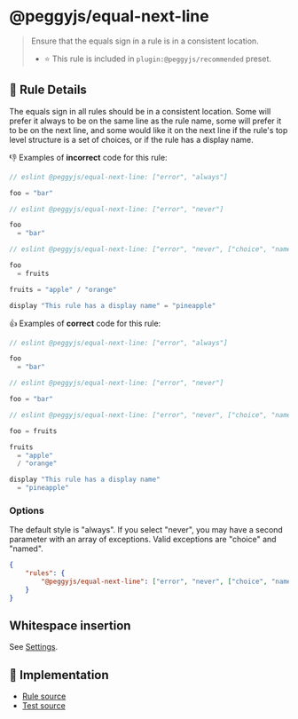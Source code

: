 # @peggyjs/equal-next-line
> Ensure that the equals sign in a rule is in a consistent location.
> - ⭐️ This rule is included in `plugin:@peggyjs/recommended` preset.

## 📖 Rule Details

The equals sign in all rules should be in a consistent location.  Some will
prefer it always to be on the same line as the rule name, some will prefer it
to be on the next line, and some would like it on the next line if the rule's
top level structure is a set of choices, or if the rule has a display name.

:-1: Examples of **incorrect** code for this rule:

```peg.js
// eslint @peggyjs/equal-next-line: ["error", "always"]

foo = "bar"
```

```peg.js
// eslint @peggyjs/equal-next-line: ["error", "never"]

foo
  = "bar"
```

```peg.js
// eslint @peggyjs/equal-next-line: ["error", "never", ["choice", "named"]]

foo
  = fruits

fruits = "apple" / "orange"

display "This rule has a display name" = "pineapple"
```

:+1: Examples of **correct** code for this rule:

```peg.js
// eslint @peggyjs/equal-next-line: ["error", "always"]

foo
  = "bar"
```

```peg.js
// eslint @peggyjs/equal-next-line: ["error", "never"]

foo = "bar"
```

```peg.js
// eslint @peggyjs/equal-next-line: ["error", "never", ["choice", "named"]]

foo = fruits

fruits
  = "apple"
  / "orange"

display "This rule has a display name"
  = "pineapple"
```

### Options

The default style is "always".  If you select "never", you may have a second
parameter with an array of exceptions.  Valid exceptions are "choice" and
"named".

```json
{
    "rules": {
        "@peggyjs/equal-next-line": ["error", "never", ["choice", "named"]]
    }
}
```

## Whitespace insertion

See [Settings](../settings.md).

## 🔎 Implementation

- [Rule source](../../src/rules/equal-next-line.ts)
- [Test source](../../test/lib/rules/equal-next-line.js)

